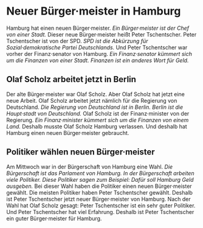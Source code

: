# Neuer Bürger·meister in Hamburg

Hamburg hat einen neuen Bürger·meister. 
*Ein Bürger·meister ist der Chef von einer Stadt.* Dieser neue Bürger·meister heißt Peter Tschentscher. Peter Tschentscher ist von der SPD. 
*SPD ist die Abkürzung für Sozial·demokratische Partei Deutschlands.* Und Peter Tschentscher war vorher der Finanz·senator von Hamburg. 
*Ein Finanz·senator kümmert sich um die Finanzen von einer Stadt.* 
*Finanzen ist ein anderes Wort für Geld.* 

## Olaf Scholz arbeitet jetzt in Berlin
Der alte Bürger·meister war Olaf Scholz. Aber Olaf Scholz hat jetzt eine neue Arbeit. Olaf Scholz arbeitet jetzt nämlich für die Regierung von Deutschland. 
*Die Regierung von Deutschland ist in Berlin.* 
*Berlin ist die Haupt·stadt von Deutschland.* Olaf Scholz ist der Finanz·minister von der Regierung. 
*Ein Finanz·minister kümmert sich um die Finanzen von einem Land.* Deshalb musste Olaf Scholz Hamburg verlassen. Und deshalb hat Hamburg einen neuen Bürger·meister gebraucht. 

## Politiker wählen neuen Bürger·meister
Am Mittwoch war in der Bürgerschaft von Hamburg eine Wahl. 
*Die Bürgerschaft ist das Parlament von Hamburg.* 
*In der Bürgerschaft arbeiten viele Politiker.* 
*Diese Politiker sagen zum Beispiel:* 
*Dafür soll Hamburg Geld ausgeben.* Bei dieser Wahl haben die Politiker einen neuen Bürger·meister gewählt. Die meisten Politiker haben Peter Tschentscher gewählt. Deshalb ist Peter Tschentscher jetzt neuer Bürger·meister von Hamburg. 
Nach der Wahl hat Olaf Scholz gesagt: Peter Tschentscher ist ein sehr guter Politiker. Und Peter Tschentscher hat viel Erfahrung. Deshalb ist Peter Tschentscher ein guter Bürger·meister für Hamburg. 
